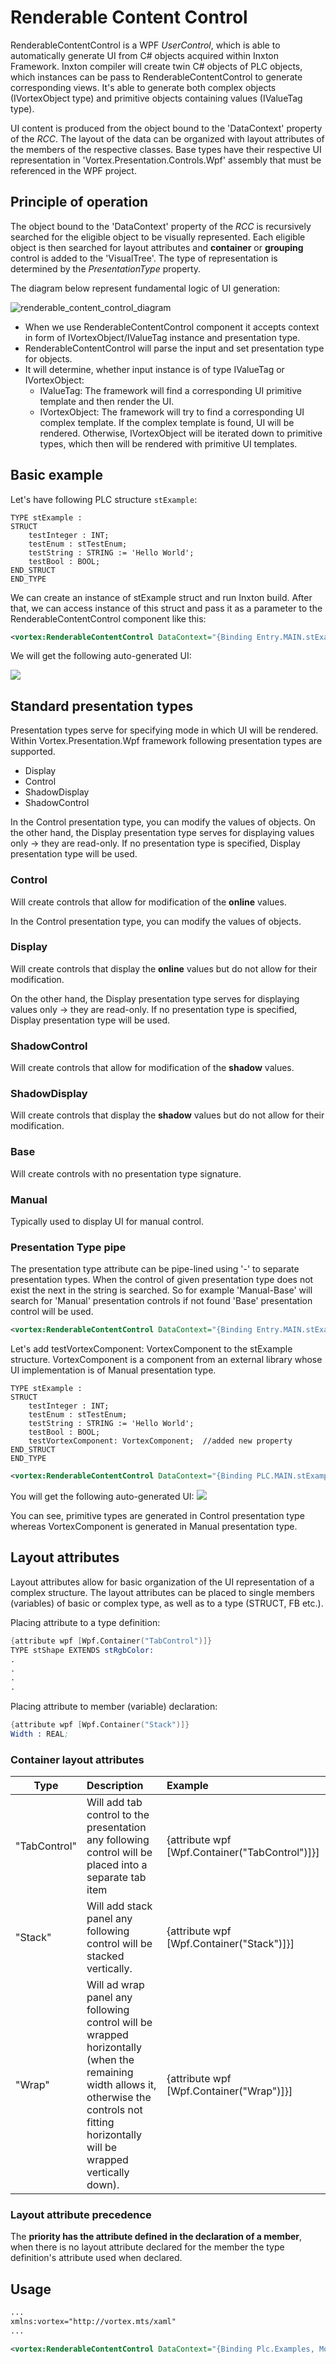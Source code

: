 # Renderable Content Control #

RenderableContentControl is a WPF _UserControl_, which is able to automatically generate UI from C# objects acquired within Inxton Framework. Inxton compiler will create twin C# objects of PLC objects, which instances can be pass to RenderableContentControl to generate corresponding views. It's able to generate both complex objects (IVortexObject type) and primitive objects containing values (IValueTag type).

UI content is produced from the object bound to the 'DataContext' property of the _RCC_. The layout of the data can be organized with layout attributes of the members of the respective classes. Base types have their respective UI representation in 'Vortex.Presentation.Controls.Wpf' assembly that must be referenced in the WPF project.

## Principle of operation ##

The object bound to the 'DataContext' property of the _RCC_ is recursively searched for the eligible object to be visually represented. Each eligible object is then searched for layout attributes and **container** or **grouping** control is added to the 'VisualTree'. The type of representation is determined by the *PresentationType* property.

The diagram below represent fundamental logic of UI generation:

![renderable_content_control_diagram](assets/renderable_content_control_diagram.png)


- When we use RenderableContentControl component it accepts context in form of IVortexObject/IValueTag instance and presentation type.
- RenderableContentControl will parse the input and set presentation type for objects.
- It will determine, whether input instance is of type IValueTag or IVortexObject:
    - IValueTag: The framework will find a corresponding UI primitive template and then render the UI.
    - IVortexObject: The framework will try to find a corresponding UI complex template. If the complex template is found, UI will be rendered. Otherwise, IVortexObject will be iterated down to primitive types, which then will be rendered with primitive UI templates.


## Basic example

Let's have following PLC structure `stExample`:

```
TYPE stExample :
STRUCT
	testInteger : INT;
	testEnum : stTestEnum;
	testString : STRING := 'Hello World';
	testBool : BOOL;
END_STRUCT
END_TYPE
```
We can create an instance of stExample struct and run Inxton build. After that, we can access instance of this struct and pass it as a parameter to the RenderableContentControl component like this:

```xml
<vortex:RenderableContentControl DataContext="{Binding Entry.MAIN.stExampleInstance}" PresentationType="Control"/>
```
We will get the following auto-generated UI:

![](assets/simple-generated-ui.png)

## Standard presentation types ##

Presentation types serve for specifying mode in which UI will be rendered. Within Vortex.Presentation.Wpf framework following presentation types are supported.
- Display
- Control
- ShadowDisplay
- ShadowControl

In the Control presentation type, you can modify the values of objects. On the other hand, the Display presentation type serves for displaying values only -> they are read-only. If no presentation type is specified, Display presentation type will be used.


### Control ###

Will create controls that allow for modification of the **online** values.

In the Control presentation type, you can modify the values of objects.


### Display ###

Will create controls that display the **online** values but do not allow for their modification.

On the other hand, the Display presentation type serves for displaying values only -> they are read-only. If no presentation type is specified, Display presentation type will be used.

### ShadowControl ###

Will create controls that allow for modification of the **shadow** values.

### ShadowDisplay ###

Will create controls that display the **shadow** values but do not allow for their modification.

### Base ###

Will create controls with no presentation type signature.

### Manual ###

Typically used to display UI for manual control.


### Presentation Type pipe

The presentation type attribute can be pipe-lined using '-' to separate presentation types. When the control of given presentation type does not exist the next in the string is searched. So for example 'Manual-Base' will search for 'Manual' presentation controls if not found 'Base' presentation control will be used.

```xml
<vortex:RenderableContentControl DataContext="{Binding Entry.MAIN.stExampleInstance}" PresentationType="Manual-Control"/>
```

Let's add testVortexComponent: VortexComponent to the stExample structure. VortexComponent is a component from an external library whose UI implementation is of Manual presentation type.

```
TYPE stExample :
STRUCT
	testInteger : INT;
	testEnum : stTestEnum;
	testString : STRING := 'Hello World';
	testBool : BOOL;
	testVortexComponent: VortexComponent;  //added new property
END_STRUCT
END_TYPE
```

```xml
<vortex:RenderableContentControl DataContext="{Binding PLC.MAIN.stExampleInstance}" PresentationType="Manual-Control" />
```

You will get the following auto-generated UI:
![](assets/generated-pipeline.png)

You can see, primitive types are generated in Control presentation type whereas VortexComponent is generated in Manual presentation type.



## Layout attributes ##

Layout attributes allow for basic organization of the UI representation of a complex structure. The layout attributes can be placed to single members (variables) of basic or complex type, as well as to a type (STRUCT, FB etc.).

Placing attribute to a type definition:

~~~ S
{attribute wpf [Wpf.Container("TabControl")]}
TYPE stShape EXTENDS stRgbColor:
.
.
.
.
~~~

Placing attribute to member (variable) declaration:

~~~ S
{attribute wpf [Wpf.Container("Stack")]}
Width : REAL;
~~~

### Container layout attributes ###

| Type          | Description                                                                                                                                                                                 | Example                                      |
|---------------|:--------------------                                                                                                                                                                        |:-----                                        |
|"TabControl"   |Will add tab control to the presentation any following control will be placed into a separate tab item                                                                                       |{attribute wpf [Wpf.Container("TabControl")]}]||
|"Stack"        |Will add stack panel any following control will be stacked vertically.                                                                                                                       |{attribute wpf [Wpf.Container("Stack")]}]     ||
|"Wrap"         |Will ad wrap panel any following control will be wrapped horizontally (when the remaining width allows it, otherwise the controls not fitting horizontally will be wrapped vertically down). |{attribute wpf [Wpf.Container("Wrap")]}]      ||


### Layout attribute precedence ###

The **priority has the attribute defined in the declaration of a member**, when there is no layout attribute declared for the member the type definition's attribute used when declared.

## Usage ##

~~~ XML
...
xmlns:vortex="http://vortex.mts/xaml"
...

<vortex:RenderableContentControl DataContext="{Binding Plc.Examples, Mode=OneWay}" PresentationType="Control"/>
~~~

